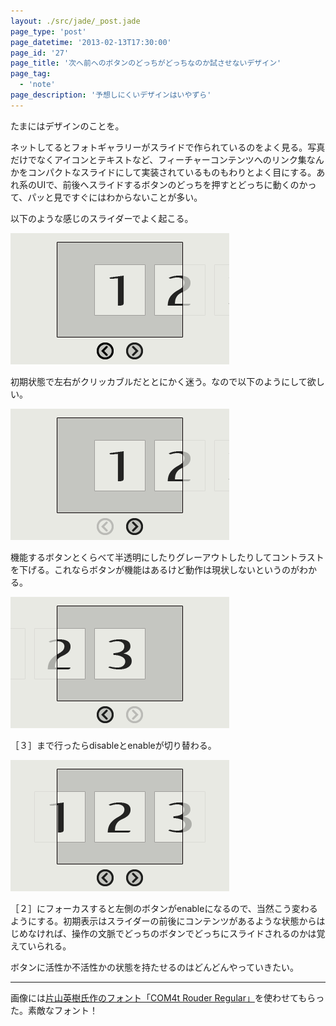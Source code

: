 ```yaml
---
layout: ./src/jade/_post.jade
page_type: 'post'
page_datetime: '2013-02-13T17:30:00'
page_id: '27'
page_title: '次へ前ヘのボタンのどっちがどっちなのか試させないデザイン'
page_tag:
  - 'note'
page_description: '予想しにくいデザインはいやずら'
---
```

たまにはデザインのことを。

ネットしてるとフォトギャラリーがスライドで作られているのをよく見る。写真だけでなくアイコンとテキストなど、フィーチャーコンテンツへのリンク集なんかをコンパクトなスライドにして実装されているものもわりとよく目にする。あれ系のUIで、前後へスライドするボタンのどっちを押すとどっちに動くのかって、パッと見ですぐにはわからないことが多い。

以下のような感じのスライダーでよく起こる。

[![迷うボタン](/img/stated-slider/01.png)](/img/stated-slider/01.png "［２］のコンテンツを見たいとき、どっちのボタンを押せばいい？")

初期状態で左右がクリッカブルだととにかく迷う。なので以下のようにして欲しい。

[![迷わないボタン１](/img/stated-slider/02.png)](/img/stated-slider/02.png "機能しない方のボタンをdisableなデザインにする")

機能するボタンとくらべて半透明にしたりグレーアウトしたりしてコントラストを下げる。これならボタンが機能はあるけど動作は現状しないというのがわかる。

[![迷わないボタン２](/img/stated-slider/04.png)](/img/stated-slider/04.png "機能しない方のボタンをdisableなデザインにする２")

［３］まで行ったらdisableとenableが切り替わる。

[![両方のボタンがenableになっている](/img/stated-slider/03.png)](/img/stated-slider/03.png "enable ならコントラストは同じにする")

［２］にフォーカスすると左側のボタンがenableになるので、当然こう変わるようにする。初期表示はスライダーの前後にコンテンツがあるような状態からはじめなければ、操作の文脈でどっちのボタンでどっちにスライドされるのかは覚えていられる。

ボタンに活性か不活性かの状態を持たせるのはどんどんやっていきたい。

---

画像には[片山英樹氏作のフォント「COM4t Rouder Regular」](http://com4t-fff.seesaa.net/article/248838684.html)を使わせてもらった。素敵なフォント！
